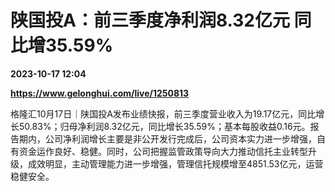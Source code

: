 # 陕国投A：前三季度净利润8.32亿元 同比增35.59%

**2023-10-17 12:04**

**https://www.gelonghui.com/live/1250813**

格隆汇10月17日｜陕国投A发布业绩快报，前三季度营业收入为19.17亿元，同比增长50.83%；归母净利润8.32亿元，同比增长35.59%；基本每股收益0.16元。报告期内，公司净利润增长主要是非公开发行完成后，公司资本实力进一步增强，自有资金运作良好、稳健。同时，公司把握监管政策导向大力推动信托主业转型升级，成效明显，主动管理能力进一步增强，管理信托规模增至4851.53亿元，运营稳健安全。